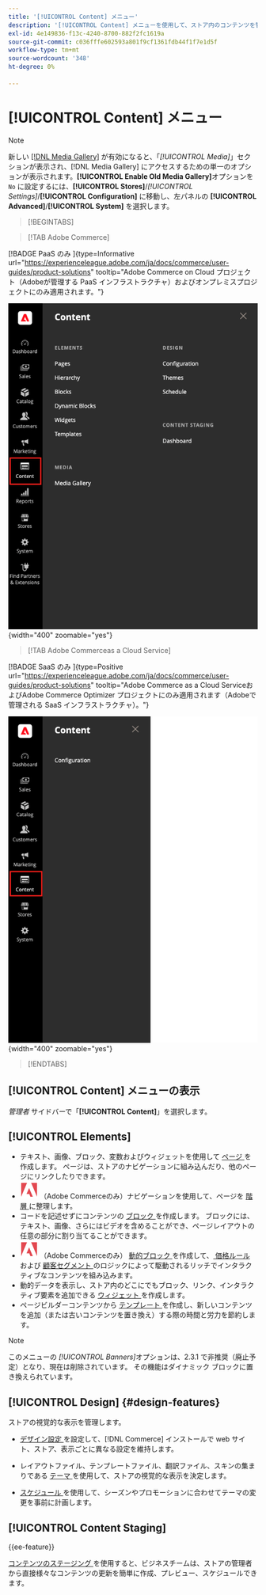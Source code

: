 ```yaml
---
title: '[!UICONTROL Content] メニュー'
description: '[!UICONTROL Content] メニューを使用して、ストア内のコンテンツを管理するための複数の機能にアクセスします。'
exl-id: 4e149836-f13c-4240-8700-882f2fc1619a
source-git-commit: c036fffe602593a801f9cf1361fdb44f1f7e1d5f
workflow-type: tm+mt
source-wordcount: '348'
ht-degree: 0%

---
```


# [!UICONTROL Content] メニュー

>[!NOTE]
>
>新しい [[!DNL Media Gallery]](media-gallery.md) が有効になると、「_[!UICONTROL Media]_」セクションが表示され、[!DNL Media Gallery] にアクセスするための単一のオプションが表示されます。**[!UICONTROL Enable Old Media Gallery]**&#x200B;オプションを `No` に設定するには、**[!UICONTROL Stores]**/_[!UICONTROL Settings]_/**[!UICONTROL Configuration]** に移動し、左パネルの **[!UICONTROL Advanced]**/**[!UICONTROL System]** を選択します。

>[!BEGINTABS]

>[!TAB Adobe Commerce]

[!BADGE PaaS のみ &#x200B;]{type=Informative url="https://experienceleague.adobe.com/ja/docs/commerce/user-guides/product-solutions" tooltip="Adobe Commerce on Cloud プロジェクト（Adobeが管理する PaaS インフラストラクチャ）およびオンプレミスプロジェクトにのみ適用されます。"}

![ 管理者に表示される [!UICONTROL Content] メニュー ](./assets/admin-menu-content.png){width="400" zoomable="yes"}

>[!TAB Adobe Commerceas a Cloud Service]

[!BADGE SaaS のみ &#x200B;]{type=Positive url="https://experienceleague.adobe.com/ja/docs/commerce/user-guides/product-solutions" tooltip="Adobe Commerce as a Cloud ServiceおよびAdobe Commerce Optimizer プロジェクトにのみ適用されます（Adobeで管理される SaaS インフラストラクチャ）。"}

![ 管理者に表示される [!UICONTROL Content] メニュー ](./assets/admin-menu-content-accs.png){width="400" zoomable="yes"}

>[!ENDTABS]

## [!UICONTROL Content] メニューの表示

_管理者_ サイドバーで「**[!UICONTROL Content]**」を選択します。

## [!UICONTROL Elements]

- テキスト、画像、ブロック、変数およびウィジェットを使用して [ ページ ](pages.md) を作成します。 ページは、ストアのナビゲーションに組み込んだり、他のページにリンクしたりできます。
- ![Adobe Commerce](../assets/adobe-logo.svg) （Adobe Commerceのみ）ナビゲーションを使用して、ページを [ 階層 ](page-hierarchy.md) に整理します。
- コードを記述せずにコンテンツの [ ブロック ](blocks.md) を作成します。 ブロックには、テキスト、画像、さらにはビデオを含めることができ、ページレイアウトの任意の部分に割り当てることができます。
- ![Adobe Commerce](../assets/adobe-logo.svg) （Adobe Commerceのみ） [ 動的ブロック ](dynamic-blocks.md) を作成して、[ 価格ルール ](../merchandising-promotions/introduction.md#promotions) および [ 顧客セグメント ](../customers/customer-segments.md) のロジックによって駆動されるリッチでインタラクティブなコンテンツを組み込みます。
- 動的データを表示し、ストア内のどこにでもブロック、リンク、インタラクティブ要素を追加できる [ ウィジェット ](widgets.md) を作成します。
- ページビルダーコンテンツから [ テンプレート ](../page-builder/templates.md) を作成し、新しいコンテンツを追加（または古いコンテンツを置き換え）する際の時間と労力を節約します。

>[!NOTE]
>
>このメニューの _[!UICONTROL Banners]_&#x200B;オプションは、2.3.1 で非推奨（廃止予定）となり、現在は削除されています。 その機能はダイナミック ブロックに置き換えられています。

## [!UICONTROL Design] {#design-features}

ストアの視覚的な表示を管理します。

- [ デザイン設定 ](configuration.md) を設定して、[!DNL Commerce] インストールで web サイト、ストア、表示ごとに異なる設定を維持します。

- レイアウトファイル、テンプレートファイル、翻訳ファイル、スキンの集まりである [ テーマ ](themes.md) を使用して、ストアの視覚的な表示を決定します。

- [ スケジュール ](schedule.md) を使用して、シーズンやプロモーションに合わせてテーマの変更を事前に計画します。

## [!UICONTROL Content Staging]

{{ee-feature}}

[ コンテンツのステージング ](content-staging.md) を使用すると、ビジネスチームは、ストアの管理者から直接様々なコンテンツの更新を簡単に作成、プレビュー、スケジュールできます。
